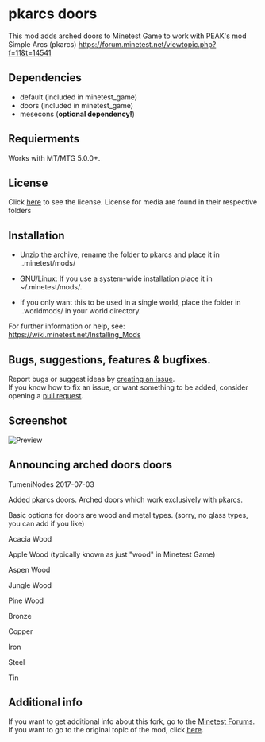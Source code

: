 # pkarcs doors
This mod adds arched doors to Minetest Game to work with PEAK's mod Simple Arcs (pkarcs) https://forum.minetest.net/viewtopic.php?f=11&t=14541

## Dependencies
- default (included in minetest_game)
- doors (included in minetest_game)
- mesecons (**optional dependency!**)

## Requierments
Works with MT/MTG 5.0.0+.

## License
Click [here](https://github.com/TumeniNodes/pkarcs/blob/master/LICENSE) to see the license.
License for media are found in their respective folders

## Installation
- Unzip the archive, rename the folder to pkarcs and
place it in ..minetest/mods/

- GNU/Linux: If you use a system-wide installation place
    it in ~/.minetest/mods/.

- If you only want this to be used in a single world, place
    the folder in ..worldmods/ in your world directory.

For further information or help, see:
https://wiki.minetest.net/Installing_Mods

## Bugs, suggestions, features & bugfixes.
Report bugs or suggest ideas by [creating an issue](https://github.com/TumeniNodes/pkarcs/issues/new).    
If you know how to fix an issue, or want something to be added, consider opening a [pull request](https://github.com/TumeniNodes/pkarcs/compare).

## Screenshot
![Preview](https://github.com/TumeniNodes/pkarcs/blob/master/screenshot.png)

## Announcing arched doors doors
TumeniNodes 2017-07-03

Added pkarcs doors. Arched doors which work exclusively with pkarcs.

Basic options for doors are wood and metal types. (sorry, no glass types, you can add if you like)

Acacia Wood

Apple Wood (typically known as just "wood" in Minetest Game)

Aspen Wood

Jungle Wood

Pine Wood

Bronze

Copper

Iron

Steel

Tin

## Additional info
If you want to get additional info about this fork, go to the [Minetest Forums](https://forum.minetest.net/viewtopic.php?f=9&t=22839).    
If you want to go to the original topic of the mod, click [here](https://forum.minetest.net/viewtopic.php?f=11&t=14541).
